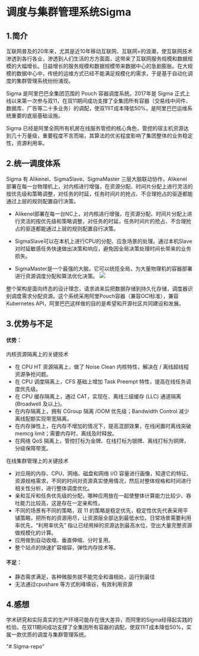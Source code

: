# 调度与集群管理系统Sigma

## 1.简介

 互联网普及的20年来，尤其是近10年移动互联网、互联网+的浪潮，使互联网技术渗透到各行各业，渗透到人们生活的方方面面，这带来了互联网服务规模和数据规模的大幅增长。日益增长的服务规模和数据规模带来数据中心的急剧膨胀。在大规模的数据中心中，传统的运维方式已经不能满足规模化的需求，于是基于自动化调度的集群管理系统纷纷涌现。

Sigma 是阿里巴巴全集团范围的 Pouch 容器调度系统。2017年是 Sigma 正式上线以来第一次参与双11，在双11期间成功支撑了全集团所有容器（交易线中间件、数据库、广告等二十多业务）的调配，使双11IT成本降低50%，是阿里巴巴运维系统重要的底层基础设施。

Sigma 已经是阿里全网所有机房在线服务管控的核心角色，管控的宿主机资源达到几十万量级，重要程度不言而喻，其算法的优劣程度影响了集团整体的业务稳定性，资源利用率。




## 2.统一调度体系
Sigma 有 Alikenel、SigmaSlave、SigmaMaster 三层大脑联动协作，Alikenel 部署在每一台物理机上，对内核进行增强，在资源分配、时间片分配上进行灵活的按优先级和策略调整，对任务的时延，任务时间片的抢占、不合理抢占的驱逐都能通过上层的规则配置自行决策。

- Alikenel部署在每一台NC上，对内核进行增强，在资源分配、时间片分配上进行灵活的按优先级和策略调整，对任务的时延，任务时间片的抢占、不合理抢占的驱逐都能通过上层的规则配置自行决策。

- SigmaSlave可以在本机上进行CPU的分配、应急场景的处理。通过本机Slave对时延敏感任务快速做出决策和响应，避免因全局决策处理时间长带来的业务损失。

- SigmaMaster是一个最强的大脑，它可以统揽全局，为大量物理机的容器部署进行资源调度分配和算法优化决策。
![](https://res.infoq.com/news/2017/12/Cloud-Sigma-Pouch-Alibaba/zh/resources/2361-1514287018852.png)

整个架构是面向终态的设计理念，请求进来后把数据存储到持久化存储，调度器识别调度需求分配资源。这个系统采用阿里Pouch容器（兼容OCI标准），兼容Kubernetes API，阿里巴巴这样做的目的是希望和开源社区共同建设和发展。

## 3.优势与不足
####  优势：
内核资源隔离上的关键技术

- 在 CPU HT 资源隔离上，做了 Noise Clean 内核特性，解决在 / 离线超线程资源争抢问题。
- 在 CPU 调度隔离上，CFS 基础上增加 Task Preempt 特性，提高在线任务调度优先级。
- 在 CPU 缓存隔离上，通过 CAT，实现在、离线三级缓存 (LLC) 通道隔离 (Broadwell 及以上)。
- 在内存隔离上，拥有 CGroup 隔离 /OOM 优先级；Bandwidth Control 减少离线配额实现带宽隔离。
- 在内存弹性上，在内存不增加的情况下，提高混部效果，在线闲置时离线突破 memcg limit；需要内存时，离线及时释放。
- 在网络 QoS 隔离上，管控打标为金牌、在线打标为银牌、离线打标为铜牌，分级保障带宽。

在线集群管理上的关键技术

- 对应用的内存、CPU、网络、磁盘和网络 I/O 容量进行画像，知道它的特征、资源规格需求，不同的时间对资源真实使用情况，然后对整体规格和时间进行相关性分析，进行整体调度优化。
- 亲和互斥和任务优先级的分配，哪种应用放在一起使整体计算能力比较少、吞吐能力比较高，这是存在一定亲和性。
- 不同的场景有不同的策略，双 11 的策略是稳定优先，稳定性优先代表采用平铺策略，把所有的资源用尽，让资源层全部达到最低水位。日常场景需要利用率优先，“利用率优先” 指让已经用掉的资源达到最高水位，空出大量完整资源做规模化的计算。
- 应用做到自动收缩、垂直伸缩、分时复用。
- 整个站点的快速扩容缩容，弹性内存技术等。


####  不足：
- 静态需求满足，各种微服务就不能完全和谐相处，运行到最佳
-  无法通过cpushare 等方式削峰填谷，有效利用资源

## 4.感想
学术研究和实际真实的生产环境可能存在很大差异，而阿里的Sigma经得起实践的检验。在双11期间成功支撑了全集团所有容器的调配，使双11IT成本降低50%，实属一款优质的调度与集群管理系统。

"# Sigma-repo" 
